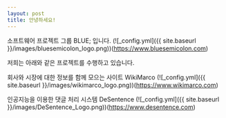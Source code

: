 ```yaml
---
layout: post
title: 안녕하세요!
---
```


소프트웨어 프로젝트 그룹 BLUE; 입니다.
(![_config.yml]({{ site.baseurl }}/images/bluesemicolon_logo.png))(https://www.bluesemicolon.com)

저희는 아래와 같은 프로젝트를 수행하고 있습니다.

회사와 시장에 대한 정보를 함께 모으는 사이트 WikiMarco
(![_config.yml]({{ site.baseurl }}/images/wikimarco_logo.png))(https://www.wikimarco.com)

인공지능을 이용한 댓글 처리 시스템 DeSentence
(![_config.yml]({{ site.baseurl }}/images/DeSentence_Logo.png))(https://www.desentence.com)
